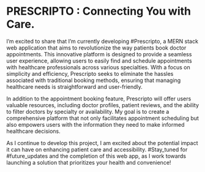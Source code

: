 # PRESCRIPTO : Connecting You with Care.

I’m excited to share that I’m currently developing #Prescripto, a MERN stack web application that aims to revolutionize the way patients book doctor appointments. This innovative platform is designed to provide a seamless user experience, allowing users to easily find and schedule appointments with healthcare professionals across various specialties. With a focus on simplicity and efficiency, Prescripto seeks to eliminate the hassles associated with traditional booking methods, ensuring that managing healthcare needs is straightforward and user-friendly.

In addition to the appointment booking feature, Prescripto will offer users valuable resources, including doctor profiles, patient reviews, and the ability to filter doctors by specialty or availability. My goal is to create a comprehensive platform that not only facilitates appointment scheduling but also empowers users with the information they need to make informed healthcare decisions.

As I continue to develop this project, I am excited about the potential impact it can have on enhancing patient care and accessibility. #Stay_tuned for #future_updates and the completion of this web app, as I work towards launching a solution that prioritizes your health and convenience!
